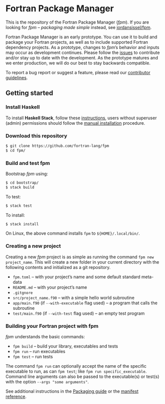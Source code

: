 # Fortran Package Manager

This is the repository of the Fortran Package Manager (*fpm*). If you are
looking for *fpm – packaging made simple* instead, see
[jordansissel/fpm](https://github.com/jordansissel/fpm).

Fortran Package Manager is an early prototype. You can use it to build and
package your Fortran projects, as well as to include supported Fortran
dependency projects. As a prototype, changes to *fpm*’s behavior and inputs may
occur as development continues. Please follow the
[issues](https://github.com/fortran-lang/fpm/issues) to contribute and/or stay
up to date with the development. As the prototype matures and we enter
production, we will do our best to stay backwards compatible.

To report a bug report or suggest a feature, please read our
[contributor guidelines](CONTRIBUTING.md).

## Getting started

### Install Haskell

To install **Haskell Stack**, follow these
[instructions](https://docs.haskellstack.org/en/stable/install_and_upgrade/),
users without superuser (admin) permissions should follow the
[manual installation](https://docs.haskellstack.org/en/stable/install_and_upgrade/#manual-download_2)
procedure.

### Download this repository

```bash
$ git clone https://github.com/fortran-lang/fpm
$ cd fpm/
```

### Build and test fpm

Bootstrap *fpm* using:

```bash
$ cd bootstrap/
$ stack build
```

To test:

```bash
$ stack test
```

To install:

```bash
$ stack install
```

On Linux, the above command installs `fpm` to `${HOME}/.local/bin/`.

### Creating a new project

Creating a new *fpm* project is as simple as running the command
`fpm new project_name`. This will create a new folder in your current directory
with the following contents and initialized as a git repository.

* `fpm.toml` – with your project’s name and some default standard meta-data
* `README.md` – with your project’s name
* `.gitgnore`
* `src/project_name.f90` – with a simple hello world subroutine
* `app/main.f90` (if `--with-executable` flag used) – a program that calls the subroutine
* `test/main.f90` (if `--with-test` flag used) – an empty test program

### Building your Fortran project with fpm

*fpm* understands the basic commands:

* `fpm build` – build your library, executables and tests
* `fpm run` – run executables
* `fpm test` – run tests

The command `fpm run` can optionally accept the name of the specific executable
to run, as can `fpm test`; like `fpm run specific_executable`. Command line
arguments can also be passed to the executable(s) or test(s) with the option
`--args "some arguments"`.

See additional instructions in the [Packaging guide](PACKAGING.md) or
the [manifest reference](manifest-reference.md).
